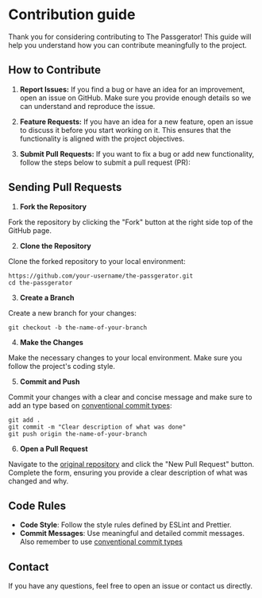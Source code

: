 # Contribution guide

Thank you for considering contributing to The Passgerator! This guide will help you understand how you can contribute meaningfully to the project.

## How to Contribute

1. **Report Issues:** If you find a bug or have an idea for an improvement, open an issue on GitHub. Make sure you provide enough details so we can understand and reproduce the issue.

2. **Feature Requests:** If you have an idea for a new feature, open an issue to discuss it before you start working on it. This ensures that the functionality is aligned with the project objectives.

3. **Submit Pull Requests:** If you want to fix a bug or add new functionality, follow the steps below to submit a pull request (PR):

## Sending Pull Requests

1. **Fork the Repository**

Fork the repository by clicking the "Fork" button at the right side top of the GitHub page.

2. **Clone the Repository**

Clone the forked repository to your local environment:

```
https://github.com/your-username/the-passgerator.git
cd the-passgerator
```

3. **Create a Branch**

Create a new branch for your changes:

```
git checkout -b the-name-of-your-branch
```

4. **Make the Changes**

Make the necessary changes to your local environment. Make sure you follow the project's coding style.

5. **Commit and Push**

Commit your changes with a clear and concise message and make sure to add an type based on [conventional commit types](https://github.com/pvdlg/conventional-commit-types):

```
git add .
git commit -m "Clear description of what was done"
git push origin the-name-of-your-branch
```

6. **Open a Pull Request**

Navigate to the [original repository](https://github.com/PHCavalcante/the-passgerator) and click the "New Pull Request" button. Complete the form, ensuring you provide a clear description of what was changed and why.

## Code Rules

- **Code Style**: Follow the style rules defined by ESLint and Prettier.
- **Commit Messages**: Use meaningful and detailed commit messages. Also remember to use [conventional commit types](https://github.com/pvdlg/conventional-commit-types)

## Contact 

If you have any questions, feel free to open an issue or contact us directly.
